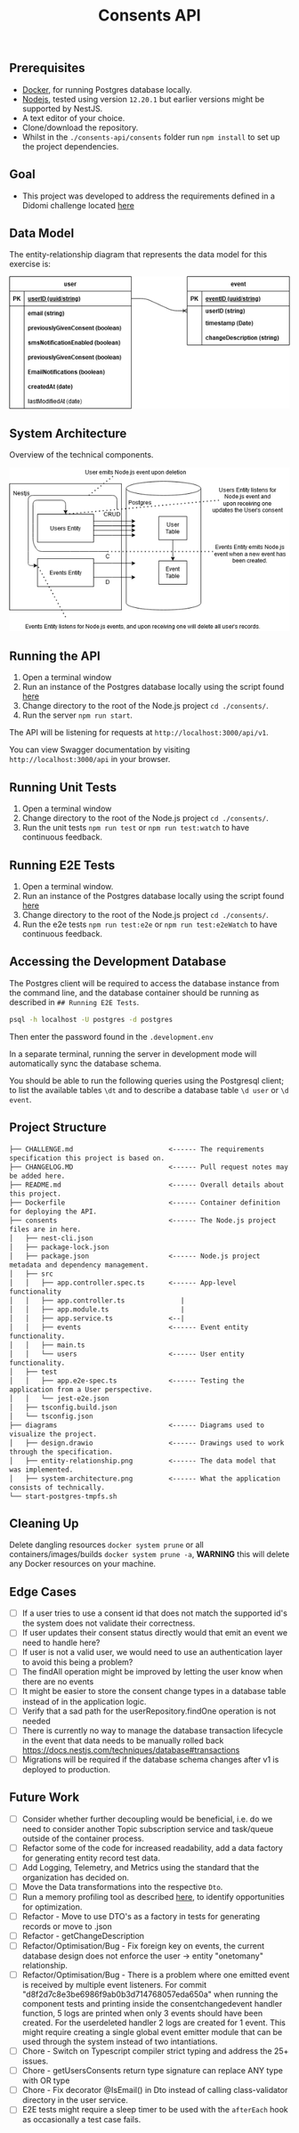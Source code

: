 <h1 align="center">
   Consents API
</h1>

<div align="center">
  <!-- <a alt="GitHub Workflow Status" href="https://github.com/davidmaceachern/consents/actions">
    <img  src="https://img.shields.io/github/workflow/status/davidmaceachern/consents/CI">
  </a> -->
  <!-- <a alt="Code Coverage" href="https://codecov.io/gh/davidmaceachern/consents#">
    <img alt="Codecov" src="https://img.shields.io/codecov/c/github/davidmaceachern/consents">
  </a> -->
</div>
<br />

## Prerequisites
  
- [Docker](https://www.docker.com/), for running Postgres database locally.
- [Nodejs](https://nodejs.org/en/), tested using version `12.20.1` but earlier versions might be supported by NestJS.
- A text editor of your choice.
- Clone/download the repository.
- Whilst in the `./consents-api/consents` folder run `npm install` to set up the project dependencies.

## Goal
- This project was developed to address the requirements defined in a Didomi challenge located [here](https://github.com/didomi/challenges/blob/96612679c628b1d3a8be742a193bc3ab78dd7aa2/backend/README.md)

## Data Model

The entity-relationship diagram that represents the data model for this exercise is:

![alt](https://github.com/davidmaceachern/consents-api/blob/99da50667de79e263fdb8120fc3ef7a779c8f6ef/diagrams/entity-relationship.png)

## System Architecture

Overview of the technical components. 

![alt](https://github.com/davidmaceachern/consents-api/blob/9bdae952f22b5d2216c25af480ec36669390b3ab/diagrams/system-architecture.png)

## Running the API

1. Open a terminal window
2. Run an instance of the Postgres database locally using the script found [here](https://github.com/davidmaceachern/consents-api/blob/31a108e611d5e15c2579f41d0713f7b29b2eadb4/start-postgres-tmpfs.sh)
3. Change directory to the root of the Node.js project `cd ./consents/`.
4. Run the server `npm run start`.

The API will be listening for requests at `http://localhost:3000/api/v1`.

You can view Swagger documentation by visiting `http://localhost:3000/api` in your browser.

## Running Unit Tests

1. Open a terminal window
2. Change directory to the root of the Node.js project `cd ./consents/`.
3. Run the unit tests `npm run test` or `npm run test:watch` to have continuous feedback.

## Running E2E Tests

1. Open a terminal window.
2. Run an instance of the Postgres database locally using the script found [here](https://github.com/davidmaceachern/consents-api/blob/31a108e611d5e15c2579f41d0713f7b29b2eadb4/start-postgres-tmpfs.sh)
3. Change directory to the root of the Node.js project `cd ./consents/`.
4. Run the e2e tests `npm run test:e2e` or `npm run test:e2eWatch` to have continuous feedback.

## Accessing the Development Database

The Postgres client will be required to access the database instance from the command line, and the database container should be running as described in `## Running E2E Tests`.

``` bash
psql -h localhost -U postgres -d postgres
```

Then enter the password found in the `.development.env`

In a separate terminal, running the server in development mode will automatically sync the database schema.

You should be able to run the following queries using the Postgresql client; to list the available tables `\dt` and to describe a database table `\d user` or `\d event`.


## Project Structure

```
├── CHALLENGE.md                        <------ The requirements specification this project is based on.
├── CHANGELOG.MD                        <------ Pull request notes may be added here.
├── README.md                           <------ Overall details about this project.
├── Dockerfile                          <------ Container definition for deploying the API.
├── consents                            <------ The Node.js project files are in here.
│   ├── nest-cli.json
│   ├── package-lock.json
│   ├── package.json                    <------ Node.js project metadata and dependency management.
│   ├── src
│   │   ├── app.controller.spec.ts      <------ App-level functionality
│   │   ├── app.controller.ts              |
│   │   ├── app.module.ts                  |
│   │   ├── app.service.ts              <--|
│   │   ├── events                      <------ Event entity functionality.
│   │   ├── main.ts
│   │   └── users                       <------ User entity functionality.
│   ├── test
│   │   ├── app.e2e-spec.ts             <------ Testing the application from a User perspective.
│   │   └── jest-e2e.json
│   ├── tsconfig.build.json
│   └── tsconfig.json
├── diagrams                            <------ Diagrams used to visualize the project.
│   ├── design.drawio                   <------ Drawings used to work through the specification.
│   ├── entity-relationship.png         <------ The data model that was implemented. 
│   ├── system-architecture.png         <------ What the application consists of technically.
└── start-postgres-tmpfs.sh
```

## Cleaning Up

Delete dangling resources `docker system prune` or all containers/images/builds `docker system prune -a`, **WARNING** this will delete any Docker resources on your machine. 

## Edge Cases

- [ ] If a user tries to use a consent id that does not match the supported id's the system does not validate their correctness.
- [ ] If user updates their consent status directly would that emit an event we need to handle here?
- [ ] If user is not a valid user, we would need to use an authentication layer to avoid this being a problem?
- [ ] The findAll operation might be improved by letting the user know when there are no events
- [ ] It might be easier to store the consent change types in a database table instead of in the application logic.
- [ ] Verify that a sad path for the userRepository.findOne operation is not needed
- [ ] There is currently no way to manage the database transaction lifecycle in the event that data needs to be manually rolled back https://docs.nestjs.com/techniques/database#transactions
- [ ] Migrations will be required if the database schema changes after v1 is deployed to production.

## Future Work

- [ ] Consider whether further decoupling would be beneficial, i.e. do we need to consider another Topic subscription service and task/queue outside of the container process.
- [ ] Refactor some of the code for increased readability, add a data factory for generating entity record test data.
- [ ] Add Logging, Telemetry, and Metrics using the standard that the organization has decided on.
- [ ] Move the Data transformations into the respective `Dto`.
- [ ] Run a memory profiling tool as described [here](https://www.toptal.com/nodejs/debugging-memory-leaks-node-js-applications), to identify opportunities for optimization.
- [ ] Refactor - Move to use DTO's as a factory in tests for generating records or move to .json
- [ ] Refactor - getChangeDescription
- [ ] Refactor/Optimisation/Bug - Fix foreign key on events, the current database design does not enforce the user -> entity "onetomany" relationship.
- [ ] Refactor/Optimisation/Bug - There is a problem where one emitted event is received by multiple event listeners. For commit "d8f2d7c8e3be6986f9ab0b3d714768057eda650a" when running the component tests and printing inside the consentchangedevent handler function, 5 logs are printed when only 3 events should have been created. For the userdeleted handler 2 logs are created for 1 event. This might require creating a single global event emitter module that can be used through the system instead of two intantiations.
- [ ] Chore - Switch on Typescript compiler strict typing and address the 25+ issues.
- [ ] Chore - getUsersConsents return type signature can replace ANY type with OR type
- [ ] Chore - Fix decorator @IsEmail() in Dto instead of calling class-validator directory in the user service.
- [ ] E2E tests might require a sleep timer to be used with the `afterEach` hook as occasionally a test case fails.
